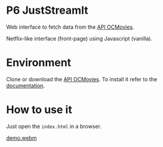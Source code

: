 # P6 JustStreamIt
Web interface to fetch data from the [API OCMovies](https://github.com/OpenClassrooms-Student-Center/OCMovies-API-EN-FR).

Netflix-like interface (front-page) using Javascript (vanilla).
    
# Environment
Clone or download the [API OCMovies](https://github.com/OpenClassrooms-Student-Center/OCMovies-API-EN-FR).
To install it refer to the [documentation](https://github.com/OpenClassrooms-Student-Center/OCMovies-API-EN-FR#installation-1).

# How to use it
Just open the `index.html` in a browser.

[demo.webm](https://user-images.githubusercontent.com/110687346/219651562-b8fc4ca7-256d-4da2-bd95-564b9ae3a90f.webm)
